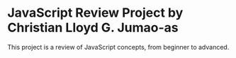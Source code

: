 # JavaScript Review Project by Christian Lloyd G. Jumao-as
This project is a review of JavaScript concepts, from beginner to advanced.
